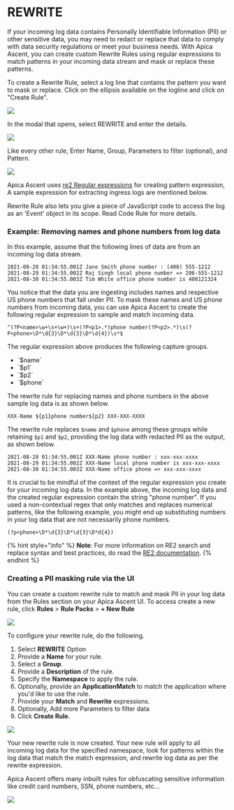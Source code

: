 # REWRITE

If your incoming log data contains Personally Identifiable Information (PII) or other sensitive data, you may need to redact or replace that data to comply with data security regulations or meet your business needs. With Apica Ascent, you can create custom Rewrite Rules using regular expressions to match patterns in your incoming data stream and mask or replace these patterns.

To create a Rewrite Rule, select a log line that contains the pattern you want to mask or replace. Click on the ellipsis available on the logline and click on "Create Rule".

![](<../../.gitbook/assets/search-create-rule-dropdown.png>)

In the modal that opens, select REWRITE and enter the details.

![](<../../.gitbook/assets/create-rule-rewrite.png>)

Like every other rule, Enter Name, Group, Parameters to filter (optional), and Pattern.

![](<../../.gitbook/assets/Rewrite-rule-demo.png>)

Apica Ascent uses [re2 Regular expressions](https://github.com/google/re2/wiki/Syntax) for creating pattern expression, A sample expression for extracting ingress logs are mentioned below.

Rewrite Rule also lets you give a piece of JavaScript code to access the log as an 'Event' object in its scope. Read Code Rule for more details.

### Example: Removing names and phone numbers from log data

In this example, assume that the following lines of data are from an incoming log data stream.

```
2021-08-28 01:34:55.001Z Jane Smith phone number : (408) 555-1212
2021-08-29 01:34:55.002Z Raj Singh local phone number => 206-555-1212
2021-08-30 01:34:55.003Z Tim White office phone number is 408121324
```

You notice that the data you are ingesting includes names and respective US phone numbers that fall under PII. To mask these names and US phone numbers from incoming data, you can use Apica Ascent to create the following regular expression to sample and match incoming data.

```
^(?P<name>\w+\s+\w+)\s+(?P<p1>.*)phone number(?P<p2>.*)\s(?P<phone>\D*\d{3}\D*\d{3}\D*\d{4})\s*$  
```

The regular expression above produces the following capture groups.

* \`$name\`
* \`$p1\`
* \`$p2\`
* \`$phone\`

The rewrite rule for replacing names and phone numbers in the above sample log data is as shown below.

```
XXX-Name ${p1}phone number${p2} XXX-XXX-XXXX
```

The rewrite rule replaces `$name` and `$phone` among these groups while retaining `$p1` and `$p2`, providing the log data with redacted PII as the output, as shown below.

```
2021-08-28 01:34:55.001Z XXX-Name phone number : xxx-xxx-xxxx
2021-08-29 01:34:55.002Z XXX-Name local phone number is xxx-xxx-xxxx
2021-08-30 01:34:55.003Z XXX-Name office phone => xxx-xxx-xxxx
```

It is crucial to be mindful of the context of the regular expression you create for your incoming log data. In the example above, the incoming log data and the created regular expression contain the string "phone number". If you used a non-contextual regex that only matches and replaces numerical patterns, like the following example, you might end up substituting numbers in your log data that are not necessarily phone numbers.

```
(?p<phone>\D*\d{3}\D*\d{3}\D*d{4})
```

{% hint style="info" %}
**Note**: For more information on RE2 search and replace syntax and best practices, do read the [RE2 documentation](https://qinwenfeng.com/re2r\_doc/#2\_replace\_a\_substring).
{% endhint %}

### Creating a PII masking rule via the UI

You can create a custom rewrite rule to match and mask PII in your log data from the Rules section on your Apica Ascent UI. To access create a new rule, click **Rules** > **Rule Packs** > **+ New Rule**

![](<../../.gitbook/assets/rules-pack-pii.png>)

To configure your rewrite rule, do the following.

1. Select **REWRITE** Option
2. Provide a **Name** for your rule.
3. Select a **Group**.
4. Provide a **Description** of the rule.
5. Specify the **Namespace** to apply the rule.
6. Optionally, provide an **ApplicationMatch** to match the application where you'd like to use the rule.
7. Provide your **Match** and **Rewrite** expressions.
8. Optionally, Add more Parameters to filter data
9. Click **Create Rule**.

![](<../../.gitbook/assets/Rewrite-rule-demo.png>)

Your new rewrite rule is now created. Your new rule will apply to all incoming log data for the specified namespace, look for patterns within the log data that match the match expression, and rewrite log data as per the rewrite expression.

Apica Ascent offers many inbuilt rules for obfuscating sensitive information like credit card numbers, SSN, phone numbers, etc...

![](<../../.gitbook/assets/rewrite-rule-obfuscation.png>)
